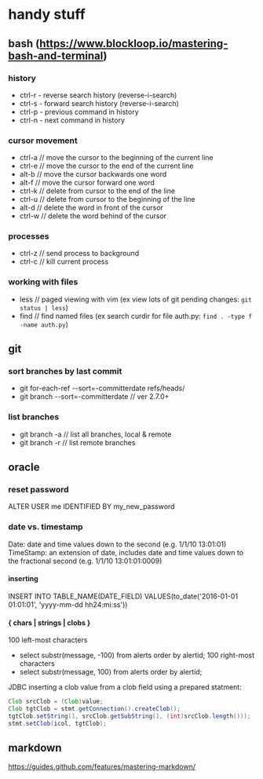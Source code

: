 # handy stuff

## bash (https://www.blockloop.io/mastering-bash-and-terminal)

### history
* ctrl-r - reverse search history (reverse-i-search)
* ctrl-s - forward search history (reverse-i-search)
* ctrl-p - previous command in history
* ctrl-n - next command in history

### cursor movement
* ctrl-a   // move the cursor to the beginning of the current line
* ctrl-e   // move the cursor to the end of the current line
* alt-b    // move the cursor backwards one word
* alt-f    // move the cursor forward one word
* ctrl-k   // delete from cursor to the end of the line
* ctrl-u   //  delete from cursor to the beginning of the line
* alt-d    // delete the word in front of the cursor
* ctrl-w   // delete the word behind of the cursor

### processes
* ctrl-z   // send process to background
* ctrl-c   // kill current process

### working with files
* less   // paged viewing with vim (ex view lots of git pending changes: `git status | less`)
* find   // find named files (ex search curdir for file auth.py: `find . -type f -name auth.py`)

## git

### sort branches by last commit
* git for-each-ref --sort=-committerdate refs/heads/ 
* git branch --sort=-committerdate    // ver 2.7.0+

### list branches
* git branch -a   // list all branches, local & remote
* git branch -r   // list remote branches

## oracle
### reset password
ALTER USER me IDENTIFIED BY my_new_password

### date vs. timestamp
Date: date and time values down to the second (e.g. 1/1/10 13:01:01)
TimeStamp: an extension of date, includes date and time values down to the fractional second (e.g. 1/1/10 13:01:01:0009)

#### inserting
INSERT INTO TABLE_NAME(DATE_FIELD)
VALUES(to_date('2016-01-01 01:01:01', 'yyyy-mm-dd hh24:mi:ss'))

#### { chars | strings | clobs }
100 left-most characters
* select substr(message, -100) from alerts order by alertid;
100 right-most characters
* select substr(message, 100) from alerts order by alertid;

JDBC inserting a clob value from a clob field using a prepared statment:
```java
Clob srcClob = (Clob)value;
Clob tgtClob = stmt.getConnection().createClob();
tgtClob.setString(1, srcClob.getSubString(1, (int)srcClob.length()));
stmt.setClob(icol, tgtClob);
```


## markdown
https://guides.github.com/features/mastering-markdown/
